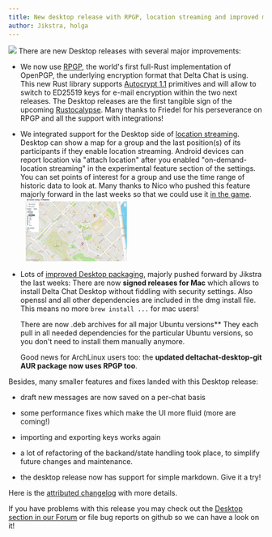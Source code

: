 ```yaml
---
title: New desktop release with RPGP, location streaming and improved mac & ubuntu builds
author: Jikstra, holga
---
```


<img src="../assets/blog/20190625-desktop.png" width="200" /> 
There are new Desktop releases with several major improvements: 

- We now use [RPGP](https://github.com/rpgp/rpgp), the world's first
  full-Rust implementation of OpenPGP, the underlying encryption format 
  that Delta Chat is using. This new Rust library supports [Autocrypt 1.1](https://autocrypt.org) 
  primitives and will allow to switch to ED25519 keys for e-mail encryption
  within the two next releases. The Desktop releases are the first 
  tangible sign of the upcoming [Rustocalypse](https://delta.chat/en/2019-05-08-xyiv#the-coming-delta-chat-rustocalypse). Many thanks to Friedel for his perseverance on RPGP and
  all the support with integrations!

- We integrated support for the Desktop side of [location
  streaming](https://delta.chat/en/2019-05-08-xyiv#on-demand-location-streaming).
  Desktop can show a map for a group and the last position(s) of its participants
  if they enable location streaming. Android devices can report location via "attach location" 
  after you enabled "on-demand-location streaming" in the experimental feature section of the settings. 
  You can set points of interest for a group and use the time range of historic 
  data to look at. Many thanks to Nico who pushed this feature majorly forward 
  in the last weeks so that we could use it [in the game](https://deploy-preview-162--deltachat.netlify.com/en/2019-05-08-xyiv#gaming-with-decentralization). 
  <img src="../assets/blog/20190625-desktop-location.png" width="200" style="margin-left: 10px" /> 
- Lots of [improved Desktop packaging](download),
  majorly pushed forward by Jikstra the last weeks: 
  There are now **signed releases for Mac**
  which allows to install Delta Chat Desktop without fiddling with security settings. 
  Also openssl and all other dependencies are included in the dmg
  install file. This means no more `brew install ...` for mac users!

  There are now .deb archives for all major Ubuntu versions**
  They each pull in all needed dependencies for the particular Ubuntu versions, 
  so you don't need to install them manually anymore.  

  Good news for ArchLinux users too: the **updated deltachat-desktop-git AUR 
  package now uses RPGP too**.

Besides, many smaller features and fixes landed with this Desktop release: 

- draft new messages are now saved on a per-chat basis 

- some performance fixes which make the UI more fluid (more are coming!) 

- importing and exporting keys works again 

- a lot of refactoring of the backand/state handling took place,
  to simplify future changes and maintenance. 

- the desktop release now has support for simple markdown. Give it a try!

Here is the [attributed changelog](https://github.com/deltachat/deltachat-desktop/releases/tag/v0.103.0) with more details. 

If you have problems with this release you may check out the [Desktop
section in our Forum](https://support.delta.chat/c/desktop) or file
bug reports on github so we can have a look on it!
